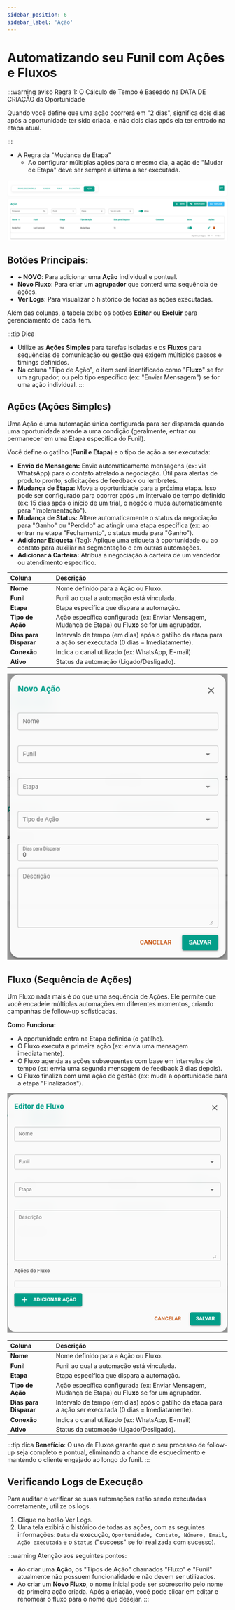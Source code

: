 ```yaml
---
sidebar_position: 6
sidebar_label: 'Ação'
---
```


# Automatizando seu Funil com Ações e Fluxos

:::warning aviso
Regra 1: O Cálculo de Tempo é Baseado na DATA DE CRIAÇÃO da Oportunidade

Quando você define que uma ação ocorrerá em "2 dias", significa dois dias após a oportunidade ter sido criada, e não dois dias após ela ter entrado na etapa atual.

:::


* A Regra da "Mudança de Etapa"
  * Ao configurar múltiplas ações para o mesmo dia, a ação de "Mudar de Etapa" deve ser sempre a última a ser executada.

![alt text](image-7.png)

## Botões Principais:

* **+ NOVO**: Para adicionar uma **Ação** individual e pontual.
* **Novo Fluxo**: Para criar um **agrupador** que conterá uma sequência de ações.
* **Ver Logs**: Para visualizar o histórico de todas as ações executadas.

Além das colunas, a tabela exibe os botões **Editar** ou **Excluir** para gerenciamento de cada item.

:::tip Dica
* Utilize as **Ações Simples** para tarefas isoladas e os **Fluxos** para sequências de comunicação ou gestão que exigem múltiplos passos e timings definidos.
* Na coluna "Tipo de Ação", o item será identificado como "**Fluxo**" se for um agrupador, ou pelo tipo específico (ex: "Enviar Mensagem") se for uma ação individual.
:::

## Ações (Ações Simples)

Uma Ação é uma automação única configurada para ser disparada quando uma oportunidade atende a uma condição (geralmente, entrar ou permanecer em uma Etapa específica do Funil).

Você define o gatilho (**Funil e Etapa**) e o tipo de ação a ser executada:

* **Envio de Mensagem:** Envie automaticamente mensagens (ex: via WhatsApp) para o contato atrelado à negociação. Útil para alertas de produto pronto, solicitações de feedback ou lembretes.
* **Mudança de Etapa:** Mova a oportunidade para a próxima etapa. Isso pode ser configurado para ocorrer após um intervalo de tempo definido (ex: 15 dias após o início de um trial, o negócio muda automaticamente para "Implementação").
* **Mudança de Status:** Altere automaticamente o status da negociação para "Ganho" ou "Perdido" ao atingir uma etapa específica (ex: ao entrar na etapa "Fechamento", o status muda para "Ganho").
* **Adicionar Etiqueta** (Tag): Aplique uma etiqueta à oportunidade ou ao contato para auxiliar na segmentação e em outras automações.
* **Adicionar à Carteira:** Atribua a negociação à carteira de um vendedor ou atendimento específico.

| Coluna | Descrição |
| :--- | :--- |
| **Nome** | Nome definido para a Ação ou Fluxo. |
| **Funil** | Funil ao qual a automação está vinculada. |
| **Etapa** | Etapa específica que dispara a automação. |
| **Tipo de Ação** | Ação específica configurada (ex: Enviar Mensagem, Mudança de Etapa) ou **Fluxo** se for um agrupador. |
| **Dias para Disparar** | Intervalo de tempo (em dias) após o gatilho da etapa para a ação ser executada (0 dias = Imediatamente). |
| **Conexão** | Indica o canal utilizado (ex: WhatsApp, E-mail) |
| **Ativo** | Status da automação (Ligado/Desligado). |

![alt text](image-6.png)

## Fluxo (Sequência de Ações)

Um Fluxo nada mais é do que uma sequência de Ações. Ele permite que você encadeie múltiplas automações em diferentes momentos, criando campanhas de follow-up sofisticadas.

**Como Funciona:**

* A oportunidade entra na Etapa definida (o gatilho).
* O Fluxo executa a primeira ação (ex: envia uma mensagem imediatamente).
* O Fluxo agenda as ações subsequentes com base em intervalos de tempo (ex: envia uma segunda mensagem de feedback 3 dias depois).
* O Fluxo finaliza com uma ação de gestão (ex: muda a oportunidade para a etapa "Finalizados").

![alt text](image-8.png)

| Coluna | Descrição |
| :--- | :--- |
| **Nome** | Nome definido para a Ação ou Fluxo. |
| **Funil** | Funil ao qual a automação está vinculada. |
| **Etapa** | Etapa específica que dispara a automação. |
| **Tipo de Ação** | Ação específica configurada (ex: Enviar Mensagem, Mudança de Etapa) ou **Fluxo** se for um agrupador. |
| **Dias para Disparar** | Intervalo de tempo (em dias) após o gatilho da etapa para a ação ser executada (0 dias = Imediatamente). |
| **Conexão** | Indica o canal utilizado (ex: WhatsApp, E-mail) |
| **Ativo** | Status da automação (Ligado/Desligado). |

:::tip dica
**Benefício**: O uso de Fluxos garante que o seu processo de follow-up seja completo e pontual, eliminando a chance de esquecimento e mantendo o cliente engajado ao longo do funil.
:::

## Verificando Logs de Execução

Para auditar e verificar se suas automações estão sendo executadas corretamente, utilize os logs.

1. Clique no botão Ver Logs.
2. Uma tela exibirá o histórico de todas as ações, com as seguintes informações: `Data` da execução, `Oportunidade, Contato, Número, Email, Ação executada` e o ``Status`` ("success" se foi realizada com sucesso).

:::warning Atenção aos seguintes pontos:

- Ao criar uma **Ação**, os "Tipos de Ação" chamados "Fluxo" e "Funil" atualmente não possuem funcionalidade e não devem ser utilizados.
- Ao criar um **Novo Fluxo**, o nome inicial pode ser sobrescrito pelo nome da primeira ação criada. Após a criação, você pode clicar em editar e renomear o fluxo para o nome que desejar.
:::

